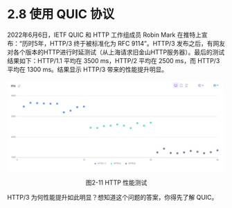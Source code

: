 # 2.8 使用 QUIC 协议

2022年6月6日，IETF QUIC 和 HTTP 工作组成员 Robin Mark 在推特上宣布：“历时5年，HTTP/3 终于被标准化为 RFC 9114”。HTTP/3 发布之后，有网友对各个版本的HTTP进行时延测试（从上海请求旧金山HTTP服务器）。最后的测试结果如下：HTTP/1.1 平均在 3500 ms，HTTP/2 平均在 2500 ms，而 HTTP/3 平均在 1300 ms。结果显示 HTTP/3 带来的性能提升明显。

<div  align="center">
	<img src="../assets/http3.png" width = "500"  align=center />
	<p>图2-11 HTTP 性能测试</p>
</div> 

HTTP/3 为何性能提升如此明显？想知道这个问题的答案，你得先了解 QUIC。
